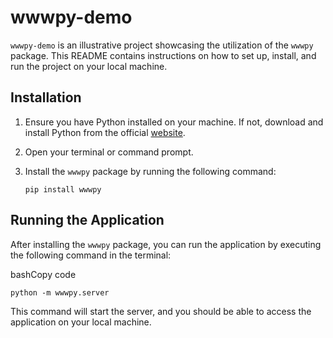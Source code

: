 # wwwpy-demo

`wwwpy-demo` is an illustrative project showcasing the utilization of the `wwwpy` 
package. 
This README contains instructions on how to set up, install, and run the project on your local machine.

## Installation
1. Ensure you have Python installed on your machine. If not, download and install Python from the official [website](https://www.python.org/downloads/).
2. Open your terminal or command prompt.
3. Install the `wwwpy` package by running the following command:
   
   `pip install wwwpy`
   
Running the Application
-----------------------

After installing the `wwwpy` package, you can run the application by executing the following command in the terminal:

bashCopy code

`python -m wwwpy.server`

This command will start the server, and you should be able to access the application on your local machine.
